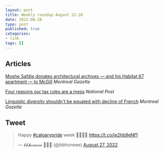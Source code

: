 ```yaml
---
layout: post
title: Weekly roundup August 22-28
date: 2022-08-28
type: post
published: true
categories:
- link
tags: []
---
```


## Articles

[Moshe Safdie donates architectural archives — and his Habitat 67 apartment — to McGill](https://montrealgazette.com/news/local-news/moshe-safdie-donates-architectural-archives-and-his-habitat-67-apartment-to-mcgill "Moshe Safdie donates architectural archives — and his Habitat 67 apartment — to McGill") *Montreal Gazette*

[Four reasons our tax rules are a mess](https://financialpost.com/opinion/alan-lanthier-four-reasons-our-tax-rules-are-a-mess "Allan Lanthier: Four reasons our tax rules are a mess") *National Post*

[Linguistic diversity shouldn't be equated with decline of French](https://montrealgazette.com/opinion/opinion-linguistic-diversity-shouldnt-be-equated-with-decline-of-french "Linguistic diversity shouldn't be equated with decline of French") *Montreal Gazette*

## Tweet

<blockquote class="twitter-tweet" data-dnt="true"><p lang="en" dir="ltr">Happy <a href="https://twitter.com/hashtag/calgarypride?src=hash&amp;ref_src=twsrc%5Etfw">#calgarypride</a> week 🏳️‍🌈💕✨ <a href="https://t.co/je2hb9eNf1">https://t.co/je2hb9eNf1</a></p>&mdash; 𝓫𝓫𝓱𝓸𝓷𝓮𝓮𝓮 💖🦂✨ (@bbhoneee) <a href="https://twitter.com/bbhoneee/status/1563660665809956864?ref_src=twsrc%5Etfw">August 27, 2022</a></blockquote> <script async src="https://platform.twitter.com/widgets.js" charset="utf-8"></script>